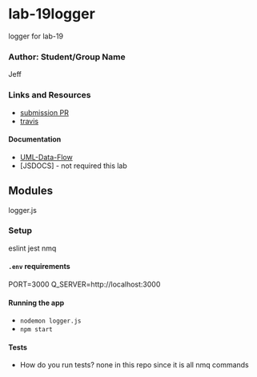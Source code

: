 # lab-19logger
logger for lab-19

### Author: Student/Group Name
Jeff

### Links and Resources
* [submission PR](https://github.com/jeff-401-js/lab-19logger/pull/1)
* [travis](https://www.travis-ci.com/jeff-401-js/lab-19logger)

#### Documentation
* [UML-Data-Flow](https://photos.app.goo.gl/DjoR95g4THdKPHBE9)
* [JSDOCS] - not required this lab

## Modules
logger.js

### Setup
eslint
jest
nmq

#### `.env` requirements
PORT=3000
Q_SERVER=http://localhost:3000

#### Running the app
* `nodemon logger.js`
* `npm start`

#### Tests
* How do you run tests?
none in this repo since it is all nmq commands
